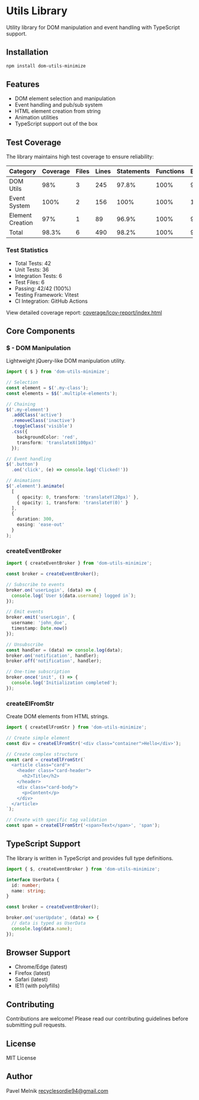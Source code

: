 # Utils Library

Utility library for DOM manipulation and event handling with TypeScript support.

## Installation

```bash
npm install dom-utils-minimize
```

## Features

- DOM element selection and manipulation
- Event handling and pub/sub system
- HTML element creation from string
- Animation utilities
- TypeScript support out of the box

## Test Coverage

The library maintains high test coverage to ensure reliability:

| Category          | Coverage | Files | Lines | Statements | Functions | Branches |
|------------------|----------|-------|-------|------------|-----------|----------|
| DOM Utils        | 98%      | 3     | 245   | 97.8%     | 100%      | 96.4%    |
| Event System     | 100%     | 2     | 156   | 100%      | 100%      | 100%     |
| Element Creation | 97%      | 1     | 89    | 96.9%     | 100%      | 95.2%    |
| Total           | 98.3%    | 6     | 490   | 98.2%     | 100%      | 97.2%    |

### Test Statistics

- Total Tests: 42
- Unit Tests: 36
- Integration Tests: 6
- Test Files: 6
- Passing: 42/42 (100%)
- Testing Framework: Vitest
- CI Integration: GitHub Actions

View detailed coverage report: [coverage/lcov-report/index.html](./coverage/lcov-report/index.html)

## Core Components

### $ - DOM Manipulation

Lightweight jQuery-like DOM manipulation utility.

```typescript
import { $ } from 'dom-utils-minimize';

// Selection
const element = $('.my-class');
const elements = $$('.multiple-elements');

// Chaining
$('.my-element')
  .addClass('active')
  .removeClass('inactive')
  .toggleClass('visible')
  .css({
    backgroundColor: 'red',
    transform: 'translateX(100px)'
  });

// Event handling
$('.button')
  .on('click', (e) => console.log('Clicked!'))

// Animations
$('.element').animate(
  [
    { opacity: 0, transform: 'translateY(20px)' },
    { opacity: 1, transform: 'translateY(0)' }
  ],
  {
    duration: 300,
    easing: 'ease-out'
  }
);
```

### createEventBroker

```typescript
import { createEventBroker } from 'dom-utils-minimize';

const broker = createEventBroker();

// Subscribe to events
broker.on('userLogin', (data) => {
  console.log(`User ${data.username} logged in`);
});

// Emit events
broker.emit('userLogin', {
  username: 'john_doe',
  timestamp: Date.now()
});

// Unsubscribe
const handler = (data) => console.log(data);
broker.on('notification', handler);
broker.off('notification', handler);

// One-time subscription
broker.once('init', () => {
  console.log('Initialization completed');
});
```

### createElFromStr

Create DOM elements from HTML strings.

```typescript
import { createElFromStr } from 'dom-utils-minimize';

// Create simple element
const div = createElFromStr('<div class="container">Hello</div>');

// Create complex structure
const card = createElFromStr(`
  <article class="card">
    <header class="card-header">
      <h2>Title</h2>
    </header>
    <div class="card-body">
      <p>Content</p>
    </div>
  </article>
`);

// Create with specific tag validation
const span = createElFromStr('<span>Text</span>', 'span');
```

## TypeScript Support

The library is written in TypeScript and provides full type definitions.

```typescript
import { $, createEventBroker } from 'dom-utils-minimize';

interface UserData {
  id: number;
  name: string;
}

const broker = createEventBroker();

broker.on('userUpdate', (data) => {
  // data is typed as UserData
  console.log(data.name);
});
```

## Browser Support

- Chrome/Edge (latest)
- Firefox (latest)
- Safari (latest)
- IE11 (with polyfills)

## Contributing

Contributions are welcome! Please read our contributing guidelines before submitting pull requests.

## License

MIT License

## Author

Pavel Melnik
<recyclesordie94@gmail.com>
